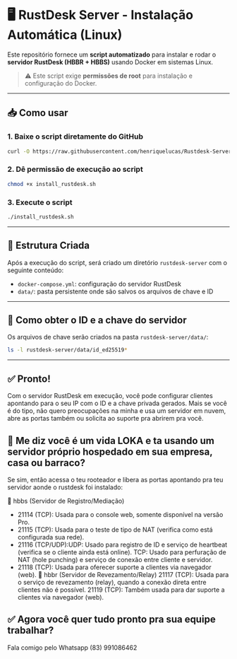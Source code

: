 # 🖥️ RustDesk Server - Instalação Automática (Linux)

Este repositório fornece um **script automatizado** para instalar e rodar o **servidor RustDesk (HBBR + HBBS)** usando Docker em sistemas Linux.

> ⚠️ Este script exige **permissões de root** para instalação e configuração do Docker.

---

## 📥 Como usar

### 1. Baixe o script diretamente do GitHub

```bash
curl -O https://raw.githubusercontent.com/henriquelucas/Rustdesk-Server/main/install_rustdesk.sh
```

### 2. Dê permissão de execução ao script

```bash
chmod +x install_rustdesk.sh
```

### 3. Execute o script

```bash
./install_rustdesk.sh
```

---

## 📂 Estrutura Criada

Após a execução do script, será criado um diretório `rustdesk-server` com o seguinte conteúdo:

- `docker-compose.yml`: configuração do servidor RustDesk
- `data/`: pasta persistente onde são salvos os arquivos de chave e ID

---

## 🔑 Como obter o ID e a chave do servidor

Os arquivos de chave serão criados na pasta `rustdesk-server/data/`:

```bash
ls -l rustdesk-server/data/id_ed25519*
```

---

## ✅ Pronto!

Com o servidor RustDesk em execução, você pode configurar clientes apontando para o seu IP com o ID e a chave privada gerados.
Mais se você é do tipo, não quero preocupações na minha e usa um servidor em nuvem, abre as portas também ou solicita ao suporte pra abrirem pra você.

## 🔑 Me diz você é um vida LOKA e ta usando um servidor próprio hospedado em sua empresa, casa ou barraco?
Se sim, então acessa o teu rooteador e libera as portas apontando pra teu servidor aonde o rustdesk foi instalado:

🔐 hbbs (Servidor de Registro/Mediação)
- 21114 (TCP): Usada para o console web, somente disponível na versão Pro.
- 21115 (TCP): Usada para o teste de tipo de NAT (verifica como está configurada sua rede).
- 21116 (TCP/UDP):UDP: Usado para registro de ID e serviço de heartbeat (verifica se o cliente ainda está online). TCP: Usado para perfuração de NAT (hole punching) e serviço de conexão entre cliente e servidor.
- 21118 (TCP): Usada para oferecer suporte a clientes via navegador (web).
🔁 hbbr (Servidor de Revezamento/Relay)
21117 (TCP): Usada para o serviço de revezamento (relay), quando a conexão direta entre clientes não é possível.
21119 (TCP): Também usada para dar suporte a clientes via navegador (web).

## ✅ Agora você quer tudo pronto pra sua equipe trabalhar?
Fala comigo pelo Whatsapp (83) 991086462
